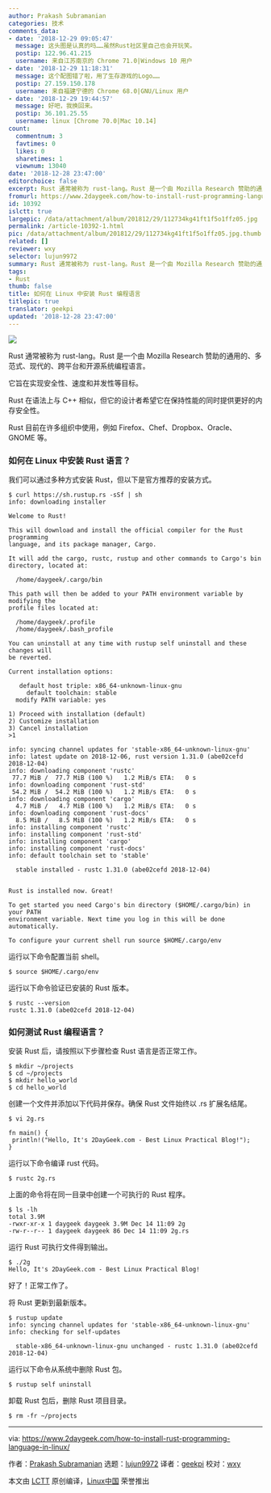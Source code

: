 ```yaml
---
author: Prakash Subramanian
categories: 技术
comments_data:
- date: '2018-12-29 09:05:47'
  message: 这头图是认真的吗……虽然Rust社区里自己也会开玩笑。
  postip: 122.96.41.215
  username: 来自江苏南京的 Chrome 71.0|Windows 10 用户
- date: '2018-12-29 11:18:31'
  message: 这个配图错了啦，用了生存游戏的Logo……
  postip: 27.159.150.178
  username: 来自福建宁德的 Chrome 68.0|GNU/Linux 用户
- date: '2018-12-29 19:44:57'
  message: 好吧，我换回来。
  postip: 36.101.25.55
  username: linux [Chrome 70.0|Mac 10.14]
count:
  commentnum: 3
  favtimes: 0
  likes: 0
  sharetimes: 1
  viewnum: 13040
date: '2018-12-28 23:47:00'
editorchoice: false
excerpt: Rust 通常被称为 rust-lang。Rust 是一个由 Mozilla Research 赞助的通用的、多范式、现代的、跨平台和开源系统编程语言。
fromurl: https://www.2daygeek.com/how-to-install-rust-programming-language-in-linux/
id: 10392
islctt: true
largepic: /data/attachment/album/201812/29/112734kg41ft1f5o1ffz05.jpg
permalink: /article-10392-1.html
pic: /data/attachment/album/201812/29/112734kg41ft1f5o1ffz05.jpg.thumb.jpg
related: []
reviewer: wxy
selector: lujun9972
summary: Rust 通常被称为 rust-lang。Rust 是一个由 Mozilla Research 赞助的通用的、多范式、现代的、跨平台和开源系统编程语言。
tags:
- Rust
thumb: false
title: 如何在 Linux 中安装 Rust 编程语言
titlepic: true
translator: geekpi
updated: '2018-12-28 23:47:00'
---
```


![](/data/attachment/album/201812/29/112734kg41ft1f5o1ffz05.jpg)


Rust 通常被称为 rust-lang。Rust 是一个由 Mozilla Research 赞助的通用的、多范式、现代的、跨平台和开源系统编程语言。


它旨在实现安全性、速度和并发性等目标。


Rust 在语法上与 C++ 相似，但它的设计者希望它在保持性能的同时提供更好的内存安全性。


Rust 目前在许多组织中使用，例如 Firefox、Chef、Dropbox、Oracle、GNOME 等。


### 如何在 Linux 中安装 Rust 语言？


我们可以通过多种方式安装 Rust，但以下是官方推荐的安装方式。



```
$ curl https://sh.rustup.rs -sSf | sh
info: downloading installer

Welcome to Rust!

This will download and install the official compiler for the Rust programming 
language, and its package manager, Cargo.

It will add the cargo, rustc, rustup and other commands to Cargo's bin 
directory, located at:

  /home/daygeek/.cargo/bin

This path will then be added to your PATH environment variable by modifying the
profile files located at:

  /home/daygeek/.profile
  /home/daygeek/.bash_profile

You can uninstall at any time with rustup self uninstall and these changes will
be reverted.

Current installation options:

   default host triple: x86_64-unknown-linux-gnu
     default toolchain: stable
  modify PATH variable: yes

1) Proceed with installation (default)
2) Customize installation
3) Cancel installation
>1

info: syncing channel updates for 'stable-x86_64-unknown-linux-gnu'
info: latest update on 2018-12-06, rust version 1.31.0 (abe02cefd 2018-12-04)
info: downloading component 'rustc'
 77.7 MiB /  77.7 MiB (100 %)   1.2 MiB/s ETA:   0 s                
info: downloading component 'rust-std'
 54.2 MiB /  54.2 MiB (100 %)   1.2 MiB/s ETA:   0 s                
info: downloading component 'cargo'
  4.7 MiB /   4.7 MiB (100 %)   1.2 MiB/s ETA:   0 s                
info: downloading component 'rust-docs'
  8.5 MiB /   8.5 MiB (100 %)   1.2 MiB/s ETA:   0 s                
info: installing component 'rustc'
info: installing component 'rust-std'
info: installing component 'cargo'
info: installing component 'rust-docs'
info: default toolchain set to 'stable'

  stable installed - rustc 1.31.0 (abe02cefd 2018-12-04)


Rust is installed now. Great!

To get started you need Cargo's bin directory ($HOME/.cargo/bin) in your PATH 
environment variable. Next time you log in this will be done automatically.

To configure your current shell run source $HOME/.cargo/env
```

运行以下命令配置当前 shell。



```
$ source $HOME/.cargo/env
```

运行以下命令验证已安装的 Rust 版本。



```
$ rustc --version
rustc 1.31.0 (abe02cefd 2018-12-04)
```

### 如何测试 Rust 编程语言？


安装 Rust 后，请按照以下步骤检查 Rust 语言是否正常工作。



```
$ mkdir ~/projects
$ cd ~/projects
$ mkdir hello_world
$ cd hello_world
```

创建一个文件并添加以下代码并保存。确保 Rust 文件始终以 .rs 扩展名结尾。



```
$ vi 2g.rs

fn main() {
 println!("Hello, It's 2DayGeek.com - Best Linux Practical Blog!");
}
```

运行以下命令编译 rust 代码。



```
$ rustc 2g.rs
```

上面的命令将在同一目录中创建一个可执行的 Rust 程序。



```
$ ls -lh
total 3.9M
-rwxr-xr-x 1 daygeek daygeek 3.9M Dec 14 11:09 2g
-rw-r--r-- 1 daygeek daygeek 86 Dec 14 11:09 2g.rs
```

运行 Rust 可执行文件得到输出。



```
$ ./2g
Hello, It's 2DayGeek.com - Best Linux Practical Blog!
```

好了！正常工作了。


将 Rust 更新到最新版本。



```
$ rustup update
info: syncing channel updates for 'stable-x86_64-unknown-linux-gnu'
info: checking for self-updates

  stable-x86_64-unknown-linux-gnu unchanged - rustc 1.31.0 (abe02cefd 2018-12-04)
```

运行以下命令从系统中删除 Rust 包。



```
$ rustup self uninstall
```

卸载 Rust 包后，删除 Rust 项目目录。



```
$ rm -fr ~/projects
```



---


via: <https://www.2daygeek.com/how-to-install-rust-programming-language-in-linux/>


作者：[Prakash Subramanian](https://www.2daygeek.com/author/prakash/) 选题：[lujun9972](https://github.com/lujun9972) 译者：[geekpi](https://github.com/geekpi) 校对：[wxy](https://github.com/wxy)


本文由 [LCTT](https://github.com/LCTT/TranslateProject) 原创编译，[Linux中国](https://linux.cn/) 荣誉推出